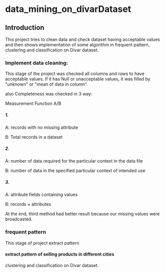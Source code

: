 # data_mining_on_divarDataset

## Introduction
This project tries to clean data and check dataset having acceptable values and then shows implementation of some algorithm in frequent pattern, clustering and classification on Divar dataset.

### Implement data cleaning:
This stage of the project was checked all columns and rows to have acceptable values. If it has Null or unacceptable values, it was filled by "unknown" or "mean of data in column".

also Completeness was checked in 3 way:

Measurement Function A/B 


##### 1.	
A: records with no missing attribute

B: Total records in a dataset

##### 2.	
A: number of data required for the particular context in the data file

B: number of data in the specified particular context of intended use

##### 3.	
A: attribute fields containing values 

B: records × attributes

At the end, third method had better result because our missing values were broadcasted.


### frequent pattern
This stage of project extract pattern 
#### extract pattern of selling products in different cities

clustering
and classification 
on Divar dataset.
